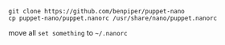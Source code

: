    git clone https://github.com/benpiper/puppet-nano
    cp puppet-nano/puppet.nanorc /usr/share/nano/puppet.nanorc

move all `set something` to `~/.nanorc`
